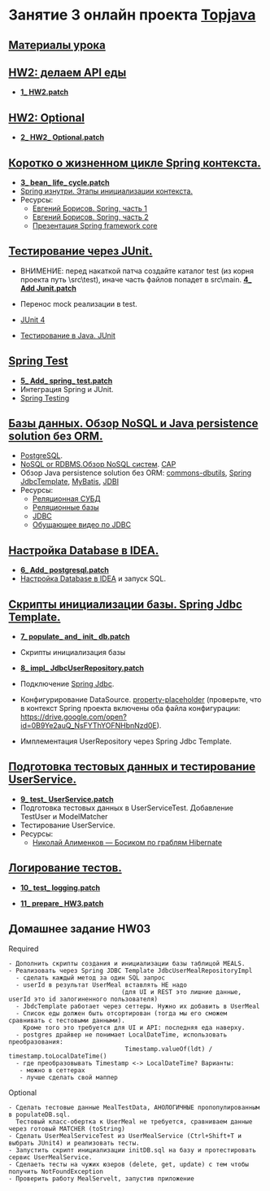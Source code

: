 # Занятие 3 онлайн проекта <a href="https://github.com/JavaWebinar/topjava04">Topjava</a>

## <a href="https://drive.google.com/open?id=0B9Ye2auQ_NsFfllmQWR2cE90UGp5RERHaE95cnVDNmZTRFJCejVhM191NDZlREwzeDdXdmc">Материалы урока</a>

## <a href="https://drive.google.com/open?id=0B9Ye2auQ_NsFWTdkTEhBNGQxRDA">HW2: делаем API еды</a>
- **<a href="https://drive.google.com/open?id=0B9Ye2auQ_NsFVk9LeGRRZVZMbms">1_ HW2.patch</a>**

## <a href="https://drive.google.com/open?id=0B9Ye2auQ_NsFZ1pzU0JBeldFdVU">HW2: Optional</a>
- **<a href="https://drive.google.com/open?id=0B9Ye2auQ_NsFUmdMWEk0M2x2d0k">2_ HW2_ Optional.patch</a>**

## <a href="https://drive.google.com/open?id=0B9Ye2auQ_NsFOU8wWlpPVE05STA">Коротко о жизненном цикле Spring контекста.</a>
- **<a href="https://drive.google.com/open?id=0B9Ye2auQ_NsFWDZwZ3NOYXgyc1E">3_ bean_ life_ cycle.patch</a>**
-  <a href="http://habrahabr.ru/post/222579/">Spring изнутри. Этапы инициализации контекста.</a>
-  Ресурсы:
   -  <a href="http://vk.com/javawebinar?z=video-58538268_169373158%2Fvideos-58538268">Евгений Борисов. Spring, часть 1</a>
   -  <a href="http://vk.com/javawebinar?z=video-58538268_169373162%2Fvideos-58538268">Евгений Борисов. Spring, часть 2</a>
   -  <a href="http://www.slideshare.net/taemonz/spring-framework-core-23721778">Презентация Spring framework core</a>

##  <a href="https://drive.google.com/open?id=0B9Ye2auQ_NsFODlkU1B0QnNnSGs">Тестирование через JUnit.</a>
- ВНИМЕНИЕ: перед накаткой патча создайте каталог test (из корня проекта путь \src\test), иначе часть файлов попадет в src\main. **<a href="https://drive.google.com/open?id=0B9Ye2auQ_NsFcnpGNHEydXo5NGc">4_ Add Junit.patch</a>** 

-  Перенос mock реализации в test.
-  <a href="http://junit.org/">JUnit 4</a>
-  <a href="http://habrahabr.ru/post/120101/">Тестирование в Java. JUnit</a>

## <a href="https://drive.google.com/open?id=0B9Ye2auQ_NsFai1veG9qaFZlZ2s">Spring Test</a>
- **<a href="https://drive.google.com/open?id=0B9Ye2auQ_NsFWl90eWticFZzZ1E">5_ Add_ spring_ test.patch</a>**
-  Интеграция Spring и JUnit.
-  <a href="http://docs.spring.io/spring/docs/current/spring-framework-reference/htmlsingle/#testing">Spring Testing</a>

## <a href="https://drive.google.com/open?id=0B9Ye2auQ_NsFVlNYczhnSU9JdXc">Базы данных. Обзор NoSQL и Java persistence solution без ORM.</a>
-  <a href="https://ru.wikipedia.org/wiki/PostgreSQL">PostgreSQL</a>.
-  <a href="http://alexander.holbreich.org/2013/03/nosql-or-rdbms/">NoSQL or RDBMS.</a><a
                href="http://habrahabr.ru/post/77909/">Обзор NoSQL систем</a>. <a href="http://blog.nahurst.com/visual-guide-to-nosql-systems">CAP</a>
-  Обзор Java persistence solution без ORM: <a
                href="http://commons.apache.org/proper/commons-dbutils/">commons-dbutils</a>,
            <a href="http://docs.spring.io/spring/docs/current/spring-framework-reference/html/jdbc.html">Spring
                JdbcTemplate</a>, <a href="http://en.wikipedia.org/wiki/MyBatis">MyBatis</a>, <a href="http://www.jdbi.org/">JDBI</a>
- Ресурсы:
  - <a href="https://ru.wikipedia.org/wiki/Реляционная_СУБД">Реляционная СУБД</a>
  - <a href="http://habrahabr.ru/post/103021/">Реляционные базы</a>
  - <a href="http://ru.wikipedia.org/wiki/Java_Database_Connectivity">JDBC</a>
  - <a href="https://www.youtube.com/playlist?list=PLIU76b8Cjem5qdMQLXiIwGLTLyUHkTqi2">Обущающее видео по JDBC</a>
                
## <a href="https://drive.google.com/open?id=0B9Ye2auQ_NsFQWtHYU1qTDlMWVE">Настройка Database в IDEA.</a>
- **<a href="https://drive.google.com/open?id=0B9Ye2auQ_NsFZXhDZUphcGQ4NjA">6_ Add_ postgresql.patch</a>**
-  <a href="http://habrahabr.ru/company/JetBrains/blog/204064/">Настройка Database в IDEA</a> и запуск SQL.

## <a href="https://drive.google.com/open?id=0B9Ye2auQ_NsFMGNWUXhaVzdlU0k">Скрипты инициализации базы. Spring Jdbc Template.</a>
- **<a href="https://drive.google.com/open?id=0B9Ye2auQ_NsFbjZ3eXBRWlNTQjg">7_ populate_ and_ init_ db.patch</a>**
-  Скрипты инициализация базы

- **<a href="https://drive.google.com/open?id=0B9Ye2auQ_NsFUElTdEs5a2M4ZDg">8_ impl_ JdbcUserRepository.patch</a>**
-  Подключение <a href="http://docs.spring.io/spring/docs/current/spring-framework-reference/html/jdbc.html">Spring Jdbc</a>.

-  Конфигурирование DataSource. <a href="http://www.mkyong.com/spring/spring-propertyplaceholderconfigurer-example/">property-placeholder</a>
   (проверьте, что в контекст Spring проекта включены оба файла конфигурации: https://drive.google.com/open?id=0B9Ye2auQ_NsFYThYOFNHbnNzd0E).
-  Имплементация UserRepository через Spring Jdbc Template.

## <a href="https://drive.google.com/open?id=0B9Ye2auQ_NsFWXlqQW1pcl9fUlE">Подготовка тестовых данных и тестирование UserService.</a>
- **<a href="https://drive.google.com/open?id=0B9Ye2auQ_NsFNTRqMlNUQ0hrWW8">9_ test_ UserService.patch</a>**
-  Подготовка тестовых данных в UserServiceTest. Добавление TestUser и ModelMatcher
-  Тестирование UserService.
-  Ресурсы:
   - <a href="http://www.youtube.com/watch?v=YzOTZTt-PR0">Николай Алименков — Босиком по граблям Hibernate</a>

## <a href="https://drive.google.com/open?id=0B9Ye2auQ_NsFVmZaSm9UMktXUnc">Логирование тестов.</a>
- **<a href="https://drive.google.com/open?id=0B9Ye2auQ_NsFazhJU0gtMGY4WGs">10_ test_ logging.patch</a>**

- **<a href="https://drive.google.com/open?id=0B9Ye2auQ_NsFWFlYd0FkWTJtR3c">11_ prepare_ HW3.patch</a>**
## Домашнее задание HW03

Required 

    - Дополнить скрипты создания и инициализации базы таблицой MEALS.
    - Реализовать через Spring JDBC Template JdbcUserMealRepositoryImpl 
      - сделать каждый метод за один SQL запрос
      - userId в результат UserMeal вставлять НЕ надо 
                                   (для UI и REST это лишние данные, userId это id залогиненного пользователя) 
      - JbdcTemplate работает через сеттеры. Нужно их добавить в UserMeal
      - Cписок еды должен быть отсортирован (тогда мы его сможем сравнивать с тестовыми данными). 
        Кроме того это требуется для UI и API: последняя еда наверху.
      - postgres драйвер не понимает LocalDateTime, использовать преобразования: 
                                    Timestamp.valueOf(ldt) / timestamp.toLocalDateTime()
      - где преобразовывать Timestamp <-> LocalDateTime? Варианты: 
       - можно в сеттерах
       - лучше сделать свой маппер

Optional 

    - Сделать тестовые данные MealTestData, АНОЛОГИЧНЫЕ пропопулированным в populateDB.sql. 
      Тестовый класс-обертка к UserMeal не требуется, сравниваем данные через готовый MATCHER (toString)
    - Сделать UserMealServiceTest из UserMealService (Ctrl+Shift+T и выбрать JUnit4) и реализовать тесты.
    - Запустить скрипт инициализации initDB.sql на базу и протестировать сервис UserMealService. 
    - Сделаеть тесты на чужих юзеров (delete, get, update) с тем чтобы получить NotFoundException
    - Проверить работу MealServelt, запустив приложение
